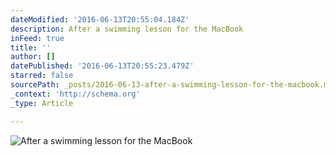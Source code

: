 ```yaml
---
dateModified: '2016-06-13T20:55:04.184Z'
description: After a swimming lesson for the MacBook
inFeed: true
title: ''
author: []
datePublished: '2016-06-13T20:55:23.479Z'
starred: false
sourcePath: _posts/2016-06-13-after-a-swimming-lesson-for-the-macbook.md
_context: 'http://schema.org'
_type: Article

---
```

![After a swimming lesson for the MacBook](https://the-grid-user-content.s3-us-west-2.amazonaws.com/7439bffa-8d60-4a53-9c79-ba3e7b03fa22.jpg)